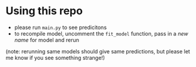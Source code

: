 # Using this repo #
- please run `main.py` to see predicitons
- to recompile model, uncomment the `fit_model` function, pass in a *new name* for model and rerun

(note: rerunning same models should give same predictions, but please let me know if you see something strange!)
